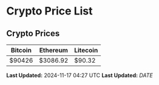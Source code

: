 # Crypto Price List

## Crypto Prices
| Bitcoin | Ethereum | Litecoin |
| ------- | -------- | -------- |
| $90426 | $3086.92 | $90.32 |
**Last Updated:** 2024-11-17 04:27 UTC
**Last Updated:** $DATE$
